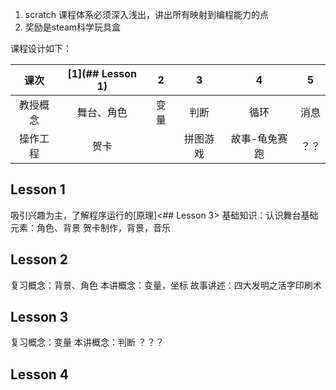 1. scratch 课程体系必须深入浅出，讲出所有映射到编程能力的点
2. 奖励是steam科学玩具盒

课程设计如下：

 | 课次     | [1](## Lesson 1)  | 2  | 3 | 4 | 5 |
 | :-:     | :-: | :-: | :-: | :-:  | :-:  |
 | 教授概念 | 舞台、角色| 变量 | 判断 | 循环   | 消息 |
 | 操作工程 | 贺卡 | | 拼图游戏 | 故事-龟兔赛跑 | ？？ | 

## Lesson 1
吸引兴趣为主，了解程序运行的[原理]<## Lesson 3>
基础知识：认识舞台基础元素：角色、背景
贺卡制作，背景，音乐

## Lesson 2
复习概念：背景、角色
本讲概念：变量，坐标
故事讲述：四大发明之活字印刷术

## Lesson 3
复习概念：变量
本讲概念：判断
？？？

## Lesson 4
